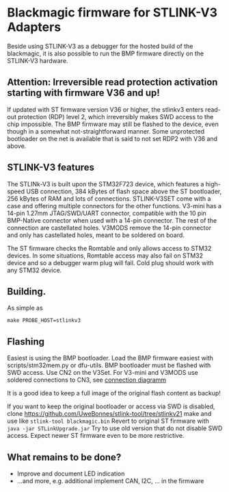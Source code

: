 # Blackmagic firmware for STLINK-V3 Adapters

Beside using STLINK-V3 as a debugger for the hosted build of the blackmagic,
it is also possible to run the BMP firmware directly on the STLINK-V3
hardware.

## Attention: Irreversible read protection activation starting with firmware V36 and up!
If updated with ST firmware version V36 or higher, the stlinkv3 enters
read-out protection (RDP) level 2, which irreversibly makes SWD access
to the chip impossible. The BMP firmware may still be flashed to the device,
even though in a somewhat not-straightforward manner. Some unprotected bootloader
on the net is available that is said to not set RDP2 with V36 and above.

## STLINK-V3 features
The STLINk-V3 is built upon the STM32F723 device, which features a high-speed
USB connection, 384 kBytes of flash space above the ST bootloader,
256 kBytes of RAM and lots of connections. STLINK-V3SET come with
a case and offering multiple connectors for the other functions. V3-mini has
a 14-pin 1.27mm JTAG/SWD/UART connector, compatible with the 10 pin BMP-Native
connector when used with a 14-pin connector. The rest of the connection are
castellated holes. V3MODS remove the 14-pin connector and only has castellated
holes, meant to be soldered on board.

The ST firmware checks the Romtable and only allows access to STM32 devices. In
some situations, Romtable access may also fail on STM32 device and so a debugger
warm plug will fail. Cold plug should work with any STM32 device.

## Building.

As simple as
```make PROBE_HOST=stlinkv3 clean
make PROBE_HOST=stlinkv3
```

## Flashing
Easiest is using the BMP bootloader. Load the BMP firmware easiest with
scripts/stm32mem.py  or dfu-utils. BMP bootloader must be flashed with SWD
access. Use CN2 on the V3Set. For V3-mini and V3MODS use soldered connections
to CN3, see [connection diagramm](https://github.com/RadioOperator/CMSIS-DAP_for_STLINK-V3MINI/blob/master/STLINK-V3MINI/Adaptor/STLINK-V3MINI_GPIOs_v4.JPG)

It is a good idea to keep a full image of the original flash content as backup!

If you want to keep the original bootloader or access via SWD is disabled, clone
https://github.com/UweBonnes/stlink-tool/tree/stlinkv21
make and use like
```stlink-tool blackmagic.bin```
Revert to original ST firmware with
```java -jar STLinkUpgrade.jar```
Try to use old version that do not disable SWD access. Expect newer ST firmware even to be more restrictive.

## What remains to be done?

- Improve and document LED indication
- ...and more, e.g. additional implement CAN, I2C, ... in the firmware
